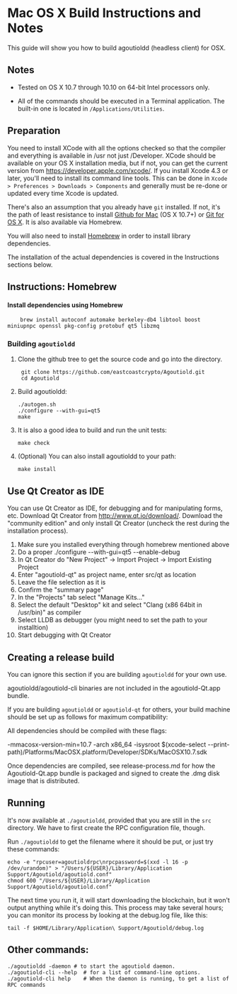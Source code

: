 Mac OS X Build Instructions and Notes
====================================
This guide will show you how to build agoutioldd (headless client) for OSX.

Notes
-----

* Tested on OS X 10.7 through 10.10 on 64-bit Intel processors only.

* All of the commands should be executed in a Terminal application. The
built-in one is located in `/Applications/Utilities`.

Preparation
-----------

You need to install XCode with all the options checked so that the compiler
and everything is available in /usr not just /Developer. XCode should be
available on your OS X installation media, but if not, you can get the
current version from https://developer.apple.com/xcode/. If you install
Xcode 4.3 or later, you'll need to install its command line tools. This can
be done in `Xcode > Preferences > Downloads > Components` and generally must
be re-done or updated every time Xcode is updated.

There's also an assumption that you already have `git` installed. If
not, it's the path of least resistance to install [Github for Mac](https://mac.github.com/)
(OS X 10.7+) or
[Git for OS X](https://code.google.com/p/git-osx-installer/). It is also
available via Homebrew.

You will also need to install [Homebrew](http://brew.sh) in order to install library
dependencies.

The installation of the actual dependencies is covered in the Instructions
sections below.

Instructions: Homebrew
----------------------

#### Install dependencies using Homebrew

        brew install autoconf automake berkeley-db4 libtool boost miniupnpc openssl pkg-config protobuf qt5 libzmq

### Building `agoutioldd`

1. Clone the github tree to get the source code and go into the directory.

        git clone https://github.com/eastcoastcrypto/Agoutiold.git
        cd Agoutiold

2.  Build agoutioldd:

        ./autogen.sh
        ./configure --with-gui=qt5
        make

3.  It is also a good idea to build and run the unit tests:

        make check

4.  (Optional) You can also install agoutioldd to your path:

        make install

Use Qt Creator as IDE
------------------------
You can use Qt Creator as IDE, for debugging and for manipulating forms, etc.
Download Qt Creator from http://www.qt.io/download/. Download the "community edition" and only install Qt Creator (uncheck the rest during the installation process).

1. Make sure you installed everything through homebrew mentioned above
2. Do a proper ./configure --with-gui=qt5 --enable-debug
3. In Qt Creator do "New Project" -> Import Project -> Import Existing Project
4. Enter "agoutiold-qt" as project name, enter src/qt as location
5. Leave the file selection as it is
6. Confirm the "summary page"
7. In the "Projects" tab select "Manage Kits..."
8. Select the default "Desktop" kit and select "Clang (x86 64bit in /usr/bin)" as compiler
9. Select LLDB as debugger (you might need to set the path to your installtion)
10. Start debugging with Qt Creator

Creating a release build
------------------------
You can ignore this section if you are building `agoutioldd` for your own use.

agoutioldd/agoutiold-cli binaries are not included in the agoutiold-Qt.app bundle.

If you are building `agoutioldd` or `agoutiold-qt` for others, your build machine should be set up
as follows for maximum compatibility:

All dependencies should be compiled with these flags:

 -mmacosx-version-min=10.7
 -arch x86_64
 -isysroot $(xcode-select --print-path)/Platforms/MacOSX.platform/Developer/SDKs/MacOSX10.7.sdk

Once dependencies are compiled, see release-process.md for how the Agoutiold-Qt.app
bundle is packaged and signed to create the .dmg disk image that is distributed.

Running
-------

It's now available at `./agoutioldd`, provided that you are still in the `src`
directory. We have to first create the RPC configuration file, though.

Run `./agoutioldd` to get the filename where it should be put, or just try these
commands:

    echo -e "rpcuser=agoutioldrpc\nrpcpassword=$(xxd -l 16 -p /dev/urandom)" > "/Users/${USER}/Library/Application Support/Agoutiold/agoutiold.conf"
    chmod 600 "/Users/${USER}/Library/Application Support/Agoutiold/agoutiold.conf"

The next time you run it, it will start downloading the blockchain, but it won't
output anything while it's doing this. This process may take several hours;
you can monitor its process by looking at the debug.log file, like this:

    tail -f $HOME/Library/Application\ Support/Agoutiold/debug.log

Other commands:
-------

    ./agoutioldd -daemon # to start the agoutiold daemon.
    ./agoutiold-cli --help  # for a list of command-line options.
    ./agoutiold-cli help    # When the daemon is running, to get a list of RPC commands
